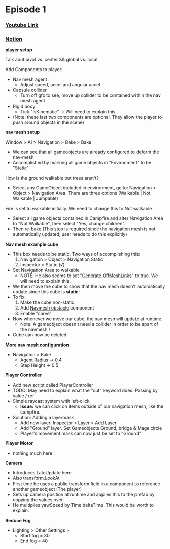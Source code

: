 # Episode 1
### [Youtube Link](https://www.youtube.com/watch?v=S2mK6KFdv0I&list=PLPV2KyIb3jR4KLGCCAciWQ5qHudKtYeP7)
### [Notion](https://www.notion.so/gamedevmcgill/Dissection-of-Brackey-s-RPG-25c5b38888d840a5b5da528644c5a9ea#7c5b0616c1d942789e4f71fc1fbb1712)


**player setup**

Talk aout pivot vs. center && global vs. local

Add Components to player:

- Nav mesh agent
    - Adjust speed, accel and angular accel
- Capsule collider
    - Turn off gfx to see, move up collider to be contained within the nav mesh agent
- Rigid body
    - Tick "IsKinematic" → Will need to explain this.
- (Note: these last two components are optional. They allow the player to push around objects in the scene)

**nav mesh setup**

Window > AI > Navigation > Bake > Bake

- We can see that all gameobjects are already configured to deform the nav-mesh
- Accomplished by marking all game objects in "Environment" to be "Static"

How is the ground walkable but trees aren't?

- Select any GameObject included in environment, go to: Navigation > Object > Navigation Area. There are three options (Walkable | Not Walkable | Jumpable)

Fire is set to walkable initially. We need to change this to Not walkable

- Select all game objects contained in Campfire and alter Navigation Area to "Not Walkable", then select "Yes, change children".
- Then re-bake (This step is required since the navigation mesh is not automatically updated, user needs to do this explicitly)

**Nav mesh example cube**

- This box needs to be static. Two ways of accomplishing this:
    1. Navigation > Object > Navigation Static
    2. Inspector > Static (√)
- Set Navigation Area to walkable
    - NOTE: He also seems to set "[Generate OffMeshLinks](https://docs.unity3d.com/Manual/class-OffMeshLink.html)" to true. We will need to explain this.
- We then move the cube to show that the nav mesh doesn't automatically update since this cube is **static**!
- To fix:
    1. Make the cube non-static
    2. Add [Navmesh obstacle](https://docs.unity3d.com/Manual/class-NavMeshObstacle.html) component
    3. Enable "carve"
- Now whenever we move our cube, the nav mesh will update at runtime.
    - Note: A gameobject doesn't need a collider in order to be apart of the navmesh !
- Cube can now be deleted.

**More nav mesh configuration**

- Navigation > Bake
    - Agent Radius → 0.4
    - Step Height → 0.5

**Player Controller**

- Add new script called PlayerController
- TODO: May need to explain what the "out" keyword does. Passing by value / ref
- Simple raycast system with left-click.
    - **Issue:** we can click on items outside of our navigation mesh, like the campfire.
- Solution: Adding a layermask
    - Add new layer: Inspector > Layer > Add Layer
    - Add "Ground" layer. Set Gameobjects Ground, bridge & Mage circle
    - Player's movement mask can now just be set to "Ground"

**Player Motor**
- nothing much here

**Camera**

- Introduces LateUpdate here
- Also transform.LookAt
- First time he uses a public transform field in a component to reference another gameobject (The player)
- Sets up camera position at runtime and applies this to the prefab by copying the values over.
- He multiplies yawSpeed by Time.deltaTime. This would be worth to explain.

**Reduce Fog**

- Lighting > Other Settings >
    - Start fog = 30
    - End fog = 40